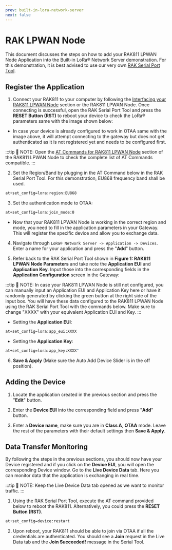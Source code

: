 ```yaml
---
prev: built-in-lora-network-server
next: false
---
```


# RAK LPWAN Node

This document discusses the steps on how to add your RAK811 LPWAN Node Application into the Built-in LoRa® Network Server demonstration. For this demonstration, it is best advised to use our very own [RAK Serial Port Tool](https://downloads.rakwireless.com/en/LoRa/Tools/).

## Register the Application

1. Connect your RAK811 to your computer by following the [Interfacing your RAK811 LPWAN Node](/Product-Categories/WisDuino/RAK811-Evaluation-Board/Quickstart/#interfacing-with-rak811-lpwan-evaluation-board) section or the RAK811 LPWAN Node. Once connecting is successful, open the RAK Serial Port Tool and press the **RESET Button (RST)** to reboot your device to check the LoRa® parameters same with the image shown below:

<rk-img
  src="/assets/images/deployment-guide/build-in-lora-server/rak811-parameters.png"
  width="100%"
  figure-number="1"
  caption="RAK811 LPWAN Node Parameters"
/>

- In case your device is already configured to work in OTAA same with the image above, it will attempt connecting to the gateway but does not get authenticated as it is not registered yet and needs to be configured first.

:::tip 📝 NOTE:
Open the [AT Commands for RAK811 LPWAN Node](/Product-Categories/WisDuino/RAK811-Evaluation-Board/Quickstart/#at-commands-for-rak811-lpwan-evaluation-board) section of the RAK811 LPWAN Node to check the complete list of AT Commands compatible.
:::

2. Set the Region/Band by plugging in the AT Command below in the RAK Serial Port Tool. For this demonstration, EU868 frequency band shall be used.

```sh
at+set_config=lora:region:EU868
```

3. Set the authentication mode to OTAA:

```sh
at+set_config=lora:join_mode:0
```

- Now that your RAK811 LPWAN Node is working in the correct region and mode, you need to fill in the application parameters in your Gateway. This will register the specific device and allow you to exchange data.

4. Navigate through `LoRa® Network Server -> Application -> Devices`. Enter a name for your application and press the "**Add**" button.

<rk-img
  src="/assets/images/deployment-guide/build-in-lora-server/add-application.png"
  width="100%"
  figure-number="2"
  caption="Adding Application"
/>

5. Refer back to the RAK Serial Port Tool shown in **Figure 1: RAK811 LPWAN Node Parameters** and take note the **Application EUI** and **Application Key**. Input those into the corresponding fields in the **Application Configuration** screen in the Gateway:

<rk-img
  src="/assets/images/deployment-guide/build-in-lora-server/set-otaa-parameters.png"
  width="100%"
  figure-number="3"
  caption="Adding Application EUI and Key"
/>

:::tip 📝 NOTE:
In case your RAK811 LPWAN Node is still not configured, you can manually input an Application EUI and Application Key here or have it randomly generated by clicking the green button at the right side of the input box. You will have these data configured to the RAK811 LPWAN Node using the RAK Serial Port Tool with the commands below. Make sure to change "XXXX" with your equivalent Application EUI and Key.
:::

- Setting the **Application EUI**:

```sh
at+set_config=lora:app_eui:XXXX
```

- Setting the **Application Key**:

```sh
at+set_config=lora:app_key:XXXX"
```

6. **Save & Apply** (Make sure the Auto Add Device Slider is in the off position).

## Adding the Device

1. Locate the application created in the previous section and press the "**Edit**" button.

<rk-img
  src="/assets/images/deployment-guide/build-in-lora-server/edit-applications.png"
  width="100%"
  figure-number="4"
  caption="Editing the Application"
/>

2. Enter the **Device EUI** into the corresponding field and press "**Add**" button.

<rk-img
  src="/assets/images/deployment-guide/build-in-lora-server/add-device-in-application.png"
  width="100%"
  figure-number="5"
  caption="Adding Device in the Application"
/>

3. Enter a **Device name**, make sure you are in **Class A**, **OTAA** mode. Leave the rest of the parameters with their default settings then **Save & Apply**.

<rk-img
  src="/assets/images/deployment-guide/build-in-lora-server/edit-device-parameters.png"
  width="100%"
  figure-number="6"
  caption="Editing Device Parameters"
/>

## Data Transfer Monitoring

By following the steps in the previous sections, you should now have your Device registered and if you click on the **Device EUI**, you will open the corresponding Device window. Go to the **Live Device Data** tab. Here you can monitor data that the application is exchanging in real time.

:::tip 📝 NOTE:
Keep the Live Device Data tab opened as we want to monitor traffic.
:::

1. Using the RAK Serial Port Tool, execute the AT command provided below to reboot the RAK811. Alternatively, you could press the **RESET Button (RST)**.

```sh
at+set_config=device:restart
```

2. Upon reboot, your RAK811 should be able to join via OTAA if all the credentials are authenticated. You should see a **Join** request in the Live Data tab and the **Join Succeeded!** message in the Serial Tool.

<rk-img
  src="/assets/images/deployment-guide/build-in-lora-server/data-monitoring.png"
  width="100%"
  figure-number="7"
  caption="Live Device Data Monitoring"
/>
